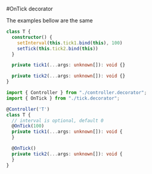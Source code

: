 #OnTick decorator

The examples bellow are the same

```typescript
class T {
  constructor() {
    setInterval(this.tick1.bind(this), 100)
    setTick(this.tick2.bind(this))
  }

  private tick1(...args: unknown[]): void {}

  private tick2(...args: unknown[]): void {}
}
```

```typescript
import { Controller } from "./controller.decorator";
import { OnTick } from "./tick.decorator";

@Controller('T')
class T {
  // interval is optional, default 0
  @OnTick(100)
  private tick1(...args: unknown[]): void {
  }

  @OnTick()
  private tick2(...args: unknown[]): void {
  }
}
```
